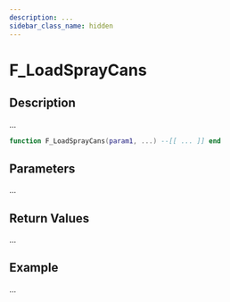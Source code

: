 ```yaml
---
description: ...
sidebar_class_name: hidden
---
```


# F_LoadSprayCans

## Description

...

```lua
function F_LoadSprayCans(param1, ...) --[[ ... ]] end
```

## Parameters

...

## Return Values

...

## Example

...

